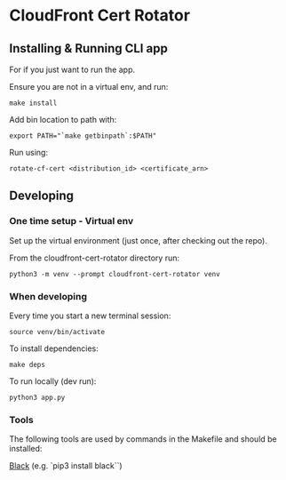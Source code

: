 # CloudFront Cert Rotator

## Installing & Running CLI app

For if you just want to run the app.

Ensure you are not in a virtual env, and run:
```
make install
```

Add bin location to path with:
```
export PATH="`make getbinpath`:$PATH"
```

Run using:
```
rotate-cf-cert <distribution_id> <certificate_arn>
```

## Developing

### One time setup - Virtual env

Set up the virtual environment (just once, after checking out the repo).

From the cloudfront-cert-rotator directory run:

```
python3 -m venv --prompt cloudfront-cert-rotator venv
```

### When developing

Every time you start a new terminal session:
```
source venv/bin/activate
```

To install dependencies:
```
make deps
```

To run locally (dev run):
```
python3 app.py
```

### Tools

The following tools are used by commands in the Makefile and should be installed:

[Black](https://black.readthedocs.io/en/stable/installation_and_usage.html) (e.g. `pip3 install black``)